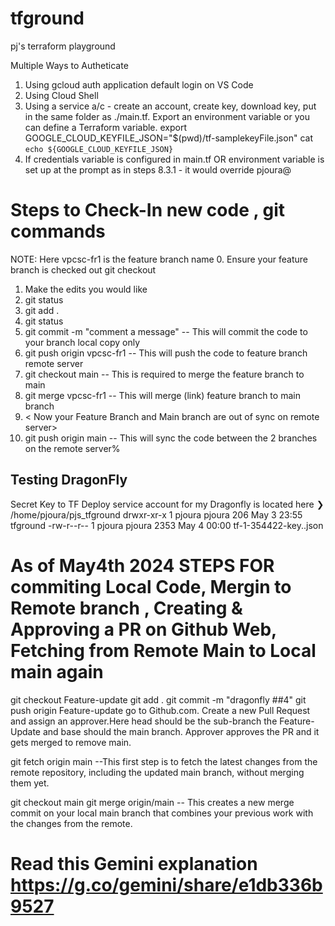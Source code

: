 # tfground
pj's terraform playground

Multiple Ways to Autheticate 
1. Using gcloud auth application default login on VS Code
2. Using Cloud Shell 
3. Using a service a/c - create an account, create key, download key, put in the same folder as ./main.tf. Export an environment variable or you can define a Terraform variable. 
    export GOOGLE_CLOUD_KEYFILE_JSON="$(pwd)/tf-samplekeyFile.json"
    cat `echo ${GOOGLE_CLOUD_KEYFILE_JSON}`
4. If credentials variable is configured in main.tf OR environment variable is set up at the prompt as in steps 8.3.1 - it would override pjoura@

# Steps to Check-In new code , git commands
NOTE: Here vpcsc-fr1 is the feature branch name
0.  Ensure your feature branch is checked out git checkout <brancg-name> 
1.  Make the edits you would like
2.  git status
3.  git add . 
4.  git status 
5.  git commit -m "comment a message" -- This will commit the code to your branch local copy only
6.  git push origin vpcsc-fr1 -- This will push the code to feature branch remote server
7.  git checkout main -- This is required to merge the feature branch to main
8.  git merge vpcsc-fr1 -- This will merge (link) feature branch to main branch
9.  < Now your Feature Branch and Main branch are out of sync on remote server>
10. git push origin main -- This will sync the code between the 2 branches on the remote server%  

## Testing DragonFly ##
Secret Key to TF Deploy service account for my Dragonfly is located here
❯ /home/pjoura/pjs_tfground
drwxr-xr-x 1 pjoura pjoura  206 May  3 23:55 tfground
-rw-r--r-- 1 pjoura pjoura 2353 May  4 00:00 tf-1-354422-key..json
##

# As of May4th 2024 STEPS FOR commiting Local Code, Mergin to Remote branch , Creating & Approving a PR on Github Web, Fetching from Remote Main to Local main again
  git checkout Feature-update
  git add . 
  git commit -m "dragonfly ##4"
  git push origin Feature-update
  go to Github.com. Create a new Pull Request and assign an approver.Here head should be the sub-branch the Feature-Update and base should the main branch. Approver approves the PR and it gets merged to remove main. 
  
  git fetch origin main    --This first step is to fetch the latest changes from the remote repository, including the updated main branch, without merging them yet.
  
  git checkout main
  git merge origin/main   -- This creates a new merge commit on your local main branch that combines your previous work with the changes from the remote.
  # Read this Gemini explanation https://g.co/gemini/share/e1db336b9527